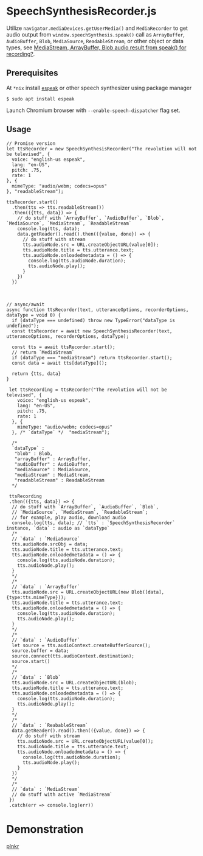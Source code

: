 # SpeechSynthesisRecorder.js
Utilize `navigator.mediaDevices.getUserMedia()` and `MediaRecorder` to get audio output from `window.speechSynthesis.speak()` call as `ArrayBuffer`, `AudioBuffer`, `Blob`, `MediaSource`, `ReadableStream`, or other object or data types, see [MediaStream, ArrayBuffer, Blob audio result from speak() for recording?](https://lists.w3.org/Archives/Public/public-speech-api/2017Jun/0000.html).

Prerequisites
---

At `*nix` install [`espeak`](http://espeak.sourceforge.net/) or other speech synthesizer using package manager

`$ sudo apt install espeak`

Launch Chromium browser with `--enable-speech-dispatcher` flag set.

Usage 
---
    // Promise version
    let ttsRecorder = new SpeechSynthesisRecorder("The revolution will not be televised", {
      voice: "english-us espeak",
      lang: "en-US",
      pitch: .75,
      rate: 1
    }, {
      mimeType: "audio/webm; codecs=opus"
    }, "readableStream");

    ttsRecorder.start()
      .then(tts => tts.readableStream())
      .then(({tts, data}) => {
        // do stuff with `ArrayBuffer`, `AudioBuffer`, `Blob`, `MediaSource`, `MediaStream`, `ReadableStream`
        console.log(tts, data);
        data.getReader().read().then(({value, done}) => {
          // do stuff with stream
          tts.audioNode.src = URL.createObjectURL(value[0]);
          tts.audioNode.title = tts.utterance.text;
          tts.audioNode.onloadedmetadata = () => {
            console.log(tts.audioNode.duration);
            tts.audioNode.play();
          }
        })
      })


<br>


    // async/await
    async function ttsRecorder(text, utteranceOptions, recorderOptions, dataType = void 0) {
      if (dataType === undefined) throw new TypeError("dataType is undefined");
      const ttsRecorder = await new SpeechSynthesisRecorder(text, utteranceOptions, recorderOptions, dataType);

      const tts = await ttsRecorder.start();
      // return `MediaStream`
      if (dataType === "mediaStream") return ttsRecorder.start();
      const data = await tts[dataType]();

      return {tts, data}
    }

     let ttsRecording = ttsRecorder("The revolution will not be televised", {
        voice: "english-us espeak",
        lang: "en-US",
        pitch: .75,
        rate: 1
      }, {
        mimeType: "audio/webm; codecs=opus"
      }, /* `dataType` */  "mediaStream");
      
      /*
      `dataType` : 
       "blob" : Blob,
       "arrayBuffer" : ArrayBuffer,
       "audioBuffer" : AudioBuffer,
       "mediaSource" : MediaSource, 
       "mediaStream" : MediaStream,
       "readableStream" : ReadableStream
      */

     ttsRecording
     .then(({tts, data}) => {
      // do stuff with `ArrayBuffer`, `AudioBuffer`, `Blob`, 
      // `MediaSource`, `MediaStream`, `ReadableStream`;
      // for example, play audio, download audio
      console.log(tts, data); // `tts` : `SpeechSynthesisRecorder` instance, `data` : audio as `dataType`
      /*
      // `data` : `MediaSource`
      tts.audioNode.srcObj = data;
      tts.audioNode.title = tts.utterance.text;
      tts.audioNode.onloadedmetadata = () => {
        console.log(tts.audioNode.duration);
        tts.audioNode.play();
      }
      */
      /*
      // `data` : `ArrayBuffer`
      tts.audioNode.src = URL.createObjectURL(new Blob([data], {type:tts.mimeType}));
      tts.audioNode.title = tts.utterance.text;
      tts.audioNode.onloadedmetadata = () => {
        console.log(tts.audioNode.duration);
        tts.audioNode.play();
      }
      */
      /*
      // `data` : `AudioBuffer`
      let source = tts.audioContext.createBufferSource();
      source.buffer = data;
      source.connect(tts.audioContext.destination);
      source.start()
      */
      /*
      // `data` : `Blob`
      tts.audioNode.src = URL.createObjectURL(blob);
      tts.audioNode.title = tts.utterance.text;
      tts.audioNode.onloadedmetadata = () => {
        console.log(tts.audioNode.duration);
        tts.audioNode.play();
      }
      */
      /*
      // `data` : `ReabableStream`
      data.getReader().read().then(({value, done}) => { 
        // do stuff with stream
        tts.audioNode.src = URL.createObjectURL(value[0]);
        tts.audioNode.title = tts.utterance.text;
        tts.audioNode.onloadedmetadata = () => {
          console.log(tts.audioNode.duration);
          tts.audioNode.play();
        }
      })
      */
      /*
      // `data` : `MediaStream`
      // do stuff with active `MediaStream`
     })
     .catch(err => console.log(err))
     
 Demonstration
 ===
 [plnkr](https://plnkr.co/edit/7Y2ifjRK5K9YGwT9G8nn?p=preview)
